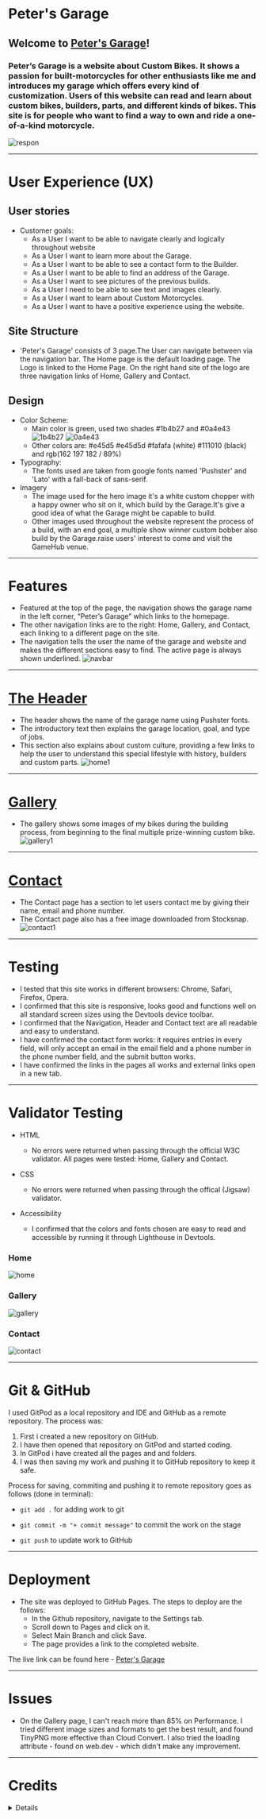 # Peter's Garage
## Welcome to [Peter's Garage](https://peterszabo79.github.io/project-no1/)!

### Peter’s Garage is a website about Custom Bikes. It shows a passion for built-motorcycles for other enthusiasts like me and introduces my garage which offers every kind of customization. Users of this website can read and learn about custom bikes, builders, parts, and different kinds of bikes. This site is for people who want to find a way to own and ride a one-of-a-kind motorcycle.
![respon](assets/images/respon.jpeg)

---

# User Experience (UX)
## User stories
- Customer goals:
  - As a User I want to be able to navigate clearly and logically throughout website
  - As a User I want to learn more about the Garage.
  - As a User I want to be able to see a contact form to the Builder.
  - As a User I want to be able to find an address of the Garage.
  - As a User I want to see pictures of the previous builds.
  - As a User I need to be able to see text and images clearly.
  - As a User I want to learn about Custom Motorcycles.
  - As a User I want to have a positive experience using the website.
## Site Structure
- 'Peter's Garage' consists of 3 page.The User can navigate between via the navigation bar. The Home page is the default loading page. The Logo is linked to the Home Page. On the right hand site of the logo are three navigation links of Home, Gallery and Contact. 
## Design
- Color Scheme:
  - Main color is green, used two shades #1b4b27 and #0a4e43
     ![1b4b27](assets/images/1b4b27.jpeg)
     ![0a4e43](assets/images/0a4e43.jpeg)
  - Other colors are: #e45d5 #e45d5d #fafafa (white) #111010 (black) 
and rgb(162 197 182 / 89%)
- Typography:
  - The fonts used are taken from google fonts named 'Pushster' and 'Lato' with a fall-back of sans-serif.
- Imagery
  - The image used for the hero image it's a white custom chopper with a happy owner who sit on it, which build by the Garage.It's give a good idea of what the Garage might be capable to build.
  - Other images used throughout the website represent the process of a build, with an end goal, a multiple show winner custom bobber also build by the Garage.raise users' interest to come and visit the GameHub venue.

---
  
# Features
- Featured at the top of the page, the navigation shows the garage name in the left corner, “Peter’s Garage” which links to the homepage.
- The other navigation links are to the right: Home, Gallery, and Contact, each linking to a different page on the site.
- The navigation tells the user the name of the garage and website and makes the different sections easy to find. The active page is always shown underlined.
![navbar](assets/images/navbar.jpeg)

---

# [The Header](https://peterszabo79.github.io/project-no1/index.html)
- The header shows the name of the garage name using Pushster fonts.
- The introductory text then explains the garage location, goal, and type of jobs.
- This section also explains about custom culture, providing a few links to help the user to understand this special lifestyle with history, builders and custom parts.
![home1](assets/images/ScreenshotHome.jpeg)

---

# [Gallery](https://peterszabo79.github.io/project-no1/gallery.html)
- The gallery shows some images of my bikes during the building process, from beginning to the final multiple prize-winning custom bike.
![gallery1](assets/images/screenshotgallery.jpeg)

---

# [Contact](https://peterszabo79.github.io/project-no1/contact.html)
- The Contact page has a section to let users contact me by giving their name, email and phone number.
- The Contact page also has a free image downloaded from Stocksnap.
![contact1](assets/images/screenshotcontact.jpeg)

---

# Testing
- I tested that this site works in different browsers: Chrome, Safari, Firefox, Opera.
- I confirmed that this site is responsive, looks good and functions well on all standard screen sizes using the Devtools device toolbar.
- I confirmed that the Navigation, Header and Contact text are all readable and easy to understand.
- I have confirmed the contact form works: it requires entries in every field, will only accept an email in the email field and a phone number in the phone number field, and the submit button works.
- I have confirmed the links in the pages all works and external links open in a new tab.

---

# Validator Testing
- HTML
  - No errors were returned when passing through the official W3C validator. All pages were tested: Home, Gallery and Contact.

- CSS
  - No errors were returned when passing through the offical (Jigsaw) validator.

- Accessibility
  - I confirmed that the colors and fonts chosen are easy to read and accessible by running it through Lighthouse in Devtools.


### Home 

![home](assets/images/screenshothome.jpeg)

### Gallery 

![gallery](assets/images/screenshotgallery1.jpeg)

### Contact 

![contact](assets/images/screenshotcontact1.jpeg)

---

# Git & GitHub
I used GitPod as a local repository and IDE and GitHub as a remote repository. The process was:
  1. First i created a new repository on GitHub.
  2. I have then opened that repository on GitPod and started coding.
  3. In GitPod i have created all the pages and and folders.
  4. I was then saving my work and pushing it to GitHub repository to keep it safe.

Process for saving, commiting and pushing it to remote repository goes as follows (done in terminal):


 - `git add .` for adding work to git


 - `git commit -m "+ commit message"` to commit the work on the stage


 - `git push` to update work to GitHub

---

# Deployment
- The site was deployed to GitHub Pages. The steps to deploy are the follows:
  - In the Github repository, navigate to the Settings tab.
  - Scroll down to Pages and click on it.
  - Select Main Branch and click Save.
  - The page provides a link to the completed website.

The live link can be found here - [Peter's Garage](https://peterszabo79.github.io/project-no1/)


---

# Issues
- On the Gallery page, I can't reach more than 85% on Performance. I tried different image sizes and formats to get the best result, and found TinyPNG more effective than Cloud Convert. I also tried the loading attribute - found on web.dev - which didn't make any improvement.

---

# Credits
<details>
<li>The Code Institute “Love Running” Walkthrough Project helped me from the beginning through to the finish of my project
</li>
<li>Code Institute’s #peer-code-review Slack channel helped me improve my Readme and my cohort channel helped in fixing typing errors.</li>
<li>Google Fonts was used to choose my fonts, Pushster and Lato.</li>
<li>Font Awesome was used for social media icons and a motorbike icon in "custom motorcycles" section.</li>
<li>Stocksnap-image - free image downloaded for Contact page.</li>
<li>Code Institute’s “Love Running” Walkthrough Project - Sign Up Challenge - code used for the Contact page.</li>
<li>Gitpod “Tips and Tricks” used during writing both HTML and CSS.</li>
<li>W3School was used while writing both HTML and CSS.</li>
<li>developer.mozilla.org was used while writing both HTML and CSS.</li>
<li>Grammarly was used to correct my text.</li>
<li>web.dev was used to test and improve image loading in my “Gallery”.</li>
<li>TinyPNG was used to resize and compress images.</li>
<li>Chrome Devtools was used for fixing my code all the way through my project.</li>
<li>Images and screenshots edited in the Mac OS X "Photos" app and "Preview".</li>
</details>
















